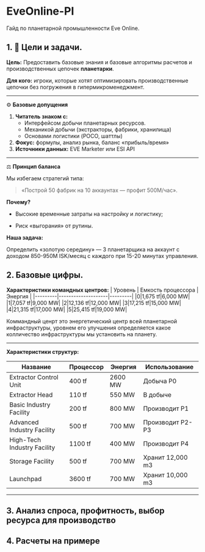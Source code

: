 # EveOnline-PI
Гайд по планетарной промышленности Eve Online.

## 1. 🎯 Цели и задачи.
**Цель:** Предоставить базовые знания и базовые алгоритмы расчетов и производственных цепочек **планетарки**.

**Для кого:** игроки, которые хотят оптимизировать производственные цепочки без погружения в гипермикроменеджмент.

---

⚙️ **Базовые допущения**
1. **Читатель знаком с:**  
   - Интерфейсом добычи планетарных ресурсов.  
   - Механикой добычи (экстракторы, фабрики, хранилища)  
   - Основами логистики (POCO, шаттлы)  
2. **Фокус:** формулы, анализ рынка, баланс «прибыль/время»  
3. **Источники данных:** EVE Marketer или ESI API  

---

⚖️ **Принцип баланса**

Мы избегаем стратегий типа:

> «Построй 50 фабрик на 10 аккаунтах — профит 500M/час».

**Почему?**

- Высокие временные затраты на настройку и логистику;

- Риск «выгорания» от рутины.

**Наша задача:**

Определить «золотую середину» — 3 планетарщика на аккаунт с доходом 850-950M ISK/месяц с каждого при 15-20 минутах управления.


## 2. Базовые цифры.

**Характеристики командных центров:**
| Уровень |	Емкость процессора | Энергия |
|---------|--------------------|---------|
|0|1,675 tf|6,000 MW|
|1|7,057 tf|9,000 MW|
|2|12,136 tf|12,000 MW|
|3|17,215 tf|15,000 MW|
|4|21,315 tf|17,000 MW|
|5|25,415 tf|19,000 MW|

Коммандный ценрт это энергетический центр всей планетарной инфраструктуры, уровнем его улучшения определяется какое колличество инфраструктуры мы установить на планету.

---

**Характеристики структур:**

|Название|Процессор|Энергия|Использование|
|-|-|-|-|
|Extractor Control Unit|400 tf|2600 MW|Добыча Р0|
|Extractor Head|110 tf|550 MW|В добыче|
|Basic Industry Facility|200 tf|800 MW|Производит Р1|
|Advanced Industry Facility|500 tf|700 MW|Производит Р2-Р3|
|High-Tech Industry Facility|1100 tf|400 MW|Производит Р4|
|Storage Facility|500 tf|700 MW|Хранит 12,000 m3|
|Launchpad|3600 tf|700 MW|Хранит 10,000 m3|

---



## 3. Анализ спроса, профитность, выбор ресурса для производство

## 4. Расчеты на примере


